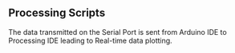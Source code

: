 ## Processing Scripts
The data transmitted on the Serial Port is sent from Arduino IDE to Processing IDE leading to Real-time data plotting.
